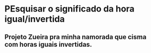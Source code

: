 # PEsquisar o significado da hora igual/invertida

## Projeto Zueira pra minha namorada que cisma com horas iguais invertidas.